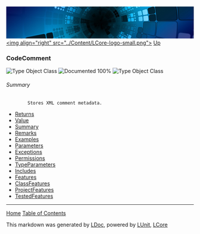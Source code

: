 ![](../Content/LCore-banner-small.png "")
[&lt;img align=&quot;right&quot; src=&quot;../Content/LCore-logo-small.png&quot;&gt;](../../README.md)
[Up](../L.md)

### CodeComment
![Type Object Class](http://b.repl.ca/v1/Type-Object%20Class-lightgrey.png "") ![Documented 100%](http://b.repl.ca/v1/Documented-100%25-brightgreen.png "")
![Type Object Class](http://b.repl.ca/v1/Type-Object%20Class-lightgrey.png "")

###### Summary

            Stores XML comment metadata.
            
 - [Returns](CodeComment_Returns.md)
 - [Value](CodeComment_Value.md)
 - [Summary](CodeComment_Summary.md)
 - [Remarks](CodeComment_Remarks.md)
 - [Examples](CodeComment_Examples.md)
 - [Parameters](CodeComment_Parameters.md)
 - [Exceptions](CodeComment_Exceptions.md)
 - [Permissions](CodeComment_Permissions.md)
 - [TypeParameters](CodeComment_TypeParameters.md)
 - [Includes](CodeComment_Includes.md)
 - [Features](CodeComment_Features.md)
 - [ClassFeatures](CodeComment_ClassFeatures.md)
 - [ProjectFeatures](CodeComment_ProjectFeatures.md)
 - [TestedFeatures](CodeComment_TestedFeatures.md)



---

[Home](../../README.md) [Table of Contents](../../TableOfContents.md)

This markdown was generated by [LDoc](https://github.com/CodeSingularity/LDoc), powered by [LUnit](https://github.com/CodeSingularity/LUnit), [LCore](https://github.com/CodeSingularity/LCore)
